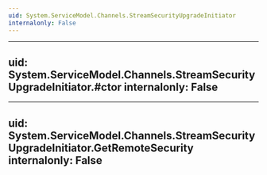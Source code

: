 ```yaml
---
uid: System.ServiceModel.Channels.StreamSecurityUpgradeInitiator
internalonly: False
---
```


---
uid: System.ServiceModel.Channels.StreamSecurityUpgradeInitiator.#ctor
internalonly: False
---

---
uid: System.ServiceModel.Channels.StreamSecurityUpgradeInitiator.GetRemoteSecurity
internalonly: False
---
